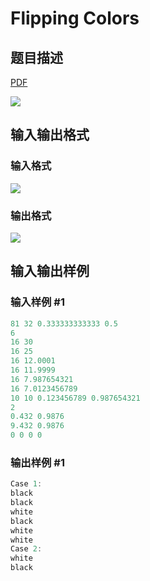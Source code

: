 # Flipping Colors

## 题目描述

[problemUrl]: https://uva.onlinejudge.org/index.php?option=com_onlinejudge&Itemid=8&category=21&page=show_problem&problem=1939

[PDF](https://uva.onlinejudge.org/external/109/p10998.pdf)

![](https://cdn.luogu.com.cn/upload/vjudge_pic/UVA10998/58ea8335224aeb2cf7c9f233f973e37b5dff0e2b.png)

## 输入输出格式

### 输入格式

![](https://cdn.luogu.com.cn/upload/vjudge_pic/UVA10998/5123e6954b3f75e0f0e6c972cbd90fcee9350acf.png)

### 输出格式

![](https://cdn.luogu.com.cn/upload/vjudge_pic/UVA10998/0185b0328c079866020f8b94507e8701499ab8be.png)

## 输入输出样例

### 输入样例 #1

```cpp
81 32 0.333333333333 0.5
6
16 30
16 25
16 12.0001
16 11.9999
16 7.987654321
16 7.0123456789
10 10 0.123456789 0.987654321
2
0.432 0.9876
9.432 0.9876
0 0 0 0
```


### 输出样例 #1

```cpp
Case 1:
black
black
white
black
white
white
Case 2:
white
black
```


